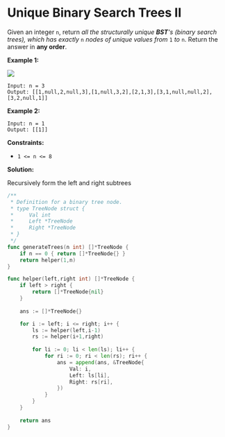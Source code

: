 # Unique Binary Search Trees II
Given an integer  `n`, return  _all the structurally unique  **BST**'s (binary search trees), which has exactly_ `n` _nodes of unique values from_  `1`  _to_  `n`. Return the answer in  **any order**.

**Example 1:**

![](https://assets.leetcode.com/uploads/2021/01/18/uniquebstn3.jpg)

	Input: n = 3
	Output: [[1,null,2,null,3],[1,null,3,2],[2,1,3],[3,1,null,null,2],[3,2,null,1]]

**Example 2:**

	Input: n = 1
	Output: [[1]]

**Constraints:**

-   `1 <= n <= 8`

**Solution:**

Recursively form the left and right subtrees
```go
/**
 * Definition for a binary tree node.
 * type TreeNode struct {
 *     Val int
 *     Left *TreeNode
 *     Right *TreeNode
 * }
 */
func generateTrees(n int) []*TreeNode {
    if n == 0 { return []*TreeNode{} }
    return helper(1,n)
}

func helper(left,right int) []*TreeNode {
    if left > right {
        return []*TreeNode{nil}
    }
    
    ans := []*TreeNode{}

    for i := left; i <= right; i++ {
        ls := helper(left,i-1)
        rs := helper(i+1,right)
        
        for li := 0; li < len(ls); li++ {
            for ri := 0; ri < len(rs); ri++ {
                ans = append(ans, &TreeNode{
                    Val: i,
                    Left: ls[li],
                    Right: rs[ri],
                })            
            }
        }
    }
    
    return ans
}
```